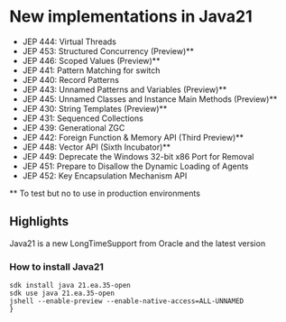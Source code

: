 # New implementations in Java21


- JEP 444: Virtual Threads
- JEP 453: Structured Concurrency (Preview)**
- JEP 446: Scoped Values (Preview)**
- JEP 441: Pattern Matching for switch
- JEP 440: Record Patterns
- JEP 443: Unnamed Patterns and Variables (Preview)**
- JEP 445: Unnamed Classes and Instance Main Methods (Preview)**
- JEP 430: String Templates (Preview)**
- JEP 431: Sequenced Collections
- JEP 439: Generational ZGC
- JEP 442: Foreign Function & Memory API (Third Preview)**
- JEP 448: Vector API (Sixth Incubator)**
- JEP 449: Deprecate the Windows 32-bit x86 Port for Removal
- JEP 451: Prepare to Disallow the Dynamic Loading of Agents
- JEP 452: Key Encapsulation Mechanism API

** To test but no to use in production environments


## Highlights
Java21 is a new LongTimeSupport from Oracle and the latest version

### How to install Java21

```
sdk install java 21.ea.35-open
sdk use java 21.ea.35-open
jshell --enable-preview --enable-native-access=ALL-UNNAMED
}
```
